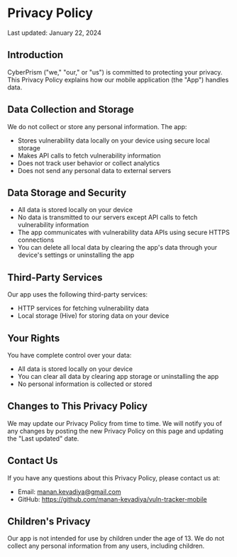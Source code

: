 # Privacy Policy

Last updated: January 22, 2024

## Introduction

CyberPrism ("we," "our," or "us") is committed to protecting your privacy. This Privacy Policy explains how our mobile application (the "App") handles data.

## Data Collection and Storage

We do not collect or store any personal information. The app:
- Stores vulnerability data locally on your device using secure local storage
- Makes API calls to fetch vulnerability information
- Does not track user behavior or collect analytics
- Does not send any personal data to external servers

## Data Storage and Security

- All data is stored locally on your device
- No data is transmitted to our servers except API calls to fetch vulnerability information
- The app communicates with vulnerability data APIs using secure HTTPS connections
- You can delete all local data by clearing the app's data through your device's settings or uninstalling the app

## Third-Party Services

Our app uses the following third-party services:
- HTTP services for fetching vulnerability data
- Local storage (Hive) for storing data on your device

## Your Rights

You have complete control over your data:
- All data is stored locally on your device
- You can clear all data by clearing app storage or uninstalling the app
- No personal information is collected or stored

## Changes to This Privacy Policy

We may update our Privacy Policy from time to time. We will notify you of any changes by posting the new Privacy Policy on this page and updating the "Last updated" date.

## Contact Us

If you have any questions about this Privacy Policy, please contact us at:
- Email: manan.kevadiya@gmail.com
- GitHub: https://github.com/manan-kevadiya/vuln-tracker-mobile

## Children's Privacy

Our app is not intended for use by children under the age of 13. We do not collect any personal information from any users, including children. 
